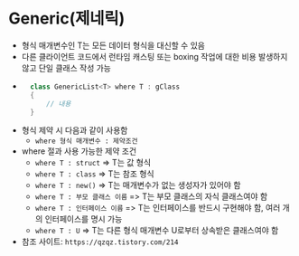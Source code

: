 # Generic(제네릭)
- 형식 매개변수인 T는 모든 데이터 형식을 대신할 수 있음
- 다른 클라이언트 코드에서 런타임 캐스팅 또는 boxing 작업에 대한 비용 발생하지 않고 단일 클래스 작성 가능
- ```C#
    class GenericList<T> where T : gClass
    {
        // 내용
    }
  ```
- 형식 제약 시 다음과 같이 사용함
    - `where 형식 매개변수 : 제약조건`
- where 절과 사용 가능한 제약 조건
    - `where T : struct` => T는 값 형식
    - `where T : class` => T는 참조 형식
    - `where T : new()` => T는 매개변수가 없는 생성자가 있어야 함
    - `where T : 부모 클래스 이름` => T는 부모 클래스의 자식 클래스여야 함
    - `where T : 인터페이스 이름` => T는 인터페이스를 반드시 구현해야 함, 여러 개의 인터페이스를 명시 가능
    - `where T : U` => T는 다른 형식 매개변수 U로부터 상속받은 클래스여야 함
- 참조 사이트: `https://qzqz.tistory.com/214` 